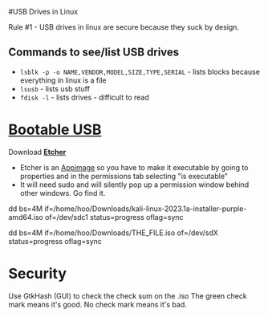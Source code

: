 #USB Drives in Linux

Rule #1 - USB drives in linux are secure because they suck by design.

## Commands to see/list USB drives
- `lsblk -p -o NAME,VENDOR,MODEL,SIZE,TYPE,SERIAL` - lists blocks because everything in linux is a file
- `lsusb` - lists usb stuff
- `fdisk -l` - lists drives - difficult to read


# [Bootable USB](https://linuxhint.com/create_bootable_linux_usb_flash_drive/)

Download **[Etcher](https://www.balena.io/etcher#download-etcher)**
- Etcher is an [Appimage](https://docs.appimage.org/introduction/quickstart.html#ref-quickstart) so you have to make it executable by going to properties and in the permissions tab selecting "is executable"
- It will need sudo and will silently pop up a permission window behind other windows. Go find it.



dd bs=4M if=/home/hoo/Downloads/kali-linux-2023.1a-installer-purple-amd64.iso of=/dev/sdc1 status=progress oflag=sync



dd bs=4M if=/home/hoo/Downloads/THE_FILE.iso of=/dev/sdX status=progress oflag=sync





# Security
Use GtkHash (GUI) to check the check sum on the .iso
The green check mark means it's good. No check mark means it's bad.